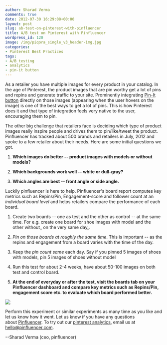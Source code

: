```yaml
---
author: Sharad Verma
comments: true
date: 2012-07-30 16:29:08+00:00
layout: post
slug: ab-test-on-pinterest-with-pinfluencer
title: A/B test on Pinterest with Pinfluencer
wordpress_id: 120
image: /img/piqora_single_v3_header-img.jpg
categories:
- Pinterest Best Practices
tags:
- A/B testing
- analytics
- pin-it button
---
```


As a retailer you have multiple images for every product in your catalog. In the age of Pinterest, the product images that are pin worthy get a lot of pins and repins and generate traffic to your site. Prominently integrating [Pin-It button](http://pinterest.com/about/goodies/) directly on those images (appearing when the user hovers on the image) is one of the best ways to get a lot of pins. This is how Pinterest does it and that type of integration feels very native to the user, encouraging them to pin.

The other big challenge that retailers face is deciding which type of product images really inspire people and drives them to pin/like/tweet the product. Pinfluencer has tracked about 500 brands and retailers in July, 2012 and spoke to a few retailer about their needs. Here are some initial questions we got.



	
  1. **Which images do better -- product images with models or without models?**

	
  2. **Which backgrounds work well -- white or dull-gray?**

	
  3. **Which angles are best -- front angle or side angle.**




**<!-- more -->**


Luckily pinfluencer is here to help. Pinfluencer's board report computes key metrics such as Repins/Pin, Engagement-score and follower count at an _individual board level_ and helps retailers compare the performance of each board.



	
  1. Create two boards -- one as test and the other as control -- at the same time. For e.g. create one board for shoe images with model and the other without_ on the very same day_.

	
  2. _Pin on those boards at roughly the same time_. This is important -- as the repins and engagement from a board varies with the time of the day.

	
  3. Keep the _pin count same_ each day. Say if you pinned 5 images of shoes with models, pin 5 images of shoes without model

	
  4. Run this test for about 2-4 weeks, have about 50-100 images on both test and control board.

	
  5. **At the end of everyday or after the test, visit the boards tab on your Pinfluencer dashboard and compare key metrics such as Repins/Pin, engagement score etc. to evaluate which board performed better.**




[![](http://blog.pinfluencer.com/wp-content/uploads/2012/07/shoesboards-1024x524.png)](http://blog.pinfluencer.com/wp-content/uploads/2012/07/shoesboards.png)


Perform this experiment or similar experiments as many time as you like and let us know how it went. Let us know if you have any questions about [Pinfluencer](https://www.pinfluencer.com/faq). To try out our [pinterest analytics](http://www.pinfluencer.com), email us at hello@pinfluencer.com.

--Sharad Verma (ceo, pinfluencer)
